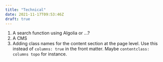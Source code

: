 ```yaml
---
title: "Technical"
date: 2021-11-17T09:53:46Z
draft: true
---
```


1. A search function using Algolia or ...?
2. A CMS
3. Adding class names for the content section at the page level. Use this instead of `columns: true` in the front matter. Maybe `contentclass: columns topo` for instance.